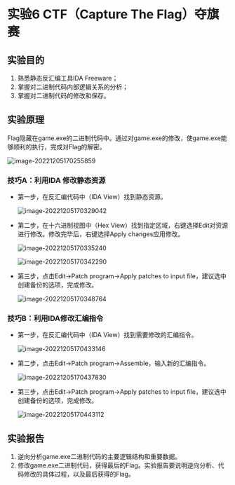 # 实验6 CTF（Capture The Flag）夺旗赛

## 实验目的

1. 熟悉静态反汇编工具IDA Freeware；
2. 掌握对二进制代码内部逻辑关系的分析；
3. 掌握对二进制代码的修改和保存。

## 实验原理

Flag隐藏在game.exe的二进制代码中。通过对game.exe的修改，使game.exe能够顺利的执行，完成对Flag的解密。

![image-20221205170255859](C:/Users/16834/Desktop/notebook4/%E6%B1%87%E7%BC%96%E4%BD%9C%E4%B8%9A/%E5%AE%9E%E9%AA%8C7/image-20221205170255859.png)

### 技巧A：利用IDA 修改静态资源

- 第一步，在反汇编代码中（IDA View）找到静态资源。

  ![image-20221205170329042](C:/Users/16834/Desktop/notebook4/%E6%B1%87%E7%BC%96%E4%BD%9C%E4%B8%9A/%E5%AE%9E%E9%AA%8C7/image-20221205170329042.png)

- 第二步，在十六进制视图中（Hex View）找到指定区域，右键选择Edit对资源进行修改。修改完毕后，右键选择Apply changes应用修改。

  ![image-20221205170335240](C:/Users/16834/Desktop/notebook4/%E6%B1%87%E7%BC%96%E4%BD%9C%E4%B8%9A/%E5%AE%9E%E9%AA%8C7/image-20221205170335240.png)

  ![image-20221205170342290](C:/Users/16834/Desktop/notebook4/%E6%B1%87%E7%BC%96%E4%BD%9C%E4%B8%9A/%E5%AE%9E%E9%AA%8C7/image-20221205170342290.png)

- 第三步，点击Edit->Patch program->Apply patches to input file，建议选中创建备份的选项，完成修改。

  ![image-20221205170348764](C:/Users/16834/Desktop/notebook4/%E6%B1%87%E7%BC%96%E4%BD%9C%E4%B8%9A/%E5%AE%9E%E9%AA%8C7/image-20221205170348764.png)

### 技巧B：利用IDA修改汇编指令

- 第一步，在反汇编代码中（IDA View）找到需要修改的汇编指令。

  ![image-20221205170433146](C:/Users/16834/Desktop/notebook4/%E6%B1%87%E7%BC%96%E4%BD%9C%E4%B8%9A/%E5%AE%9E%E9%AA%8C7/image-20221205170433146.png)

- 第二步，点击Edit->Patch program->Assemble，输入新的汇编指令。

  ![image-20221205170437830](C:/Users/16834/Desktop/notebook4/%E6%B1%87%E7%BC%96%E4%BD%9C%E4%B8%9A/%E5%AE%9E%E9%AA%8C7/image-20221205170437830.png)

- 第三步，点击Edit->Patch program->Apply patches to input file，建议选中创建备份的选项，完成修改。

  ![image-20221205170443112](C:/Users/16834/Desktop/notebook4/%E6%B1%87%E7%BC%96%E4%BD%9C%E4%B8%9A/%E5%AE%9E%E9%AA%8C7/image-20221205170443112.png)

## 实验报告

1. 逆向分析game.exe二进制代码的主要逻辑结构和重要数据。
2. 修改game.exe二进制代码，获得最后的Flag。实验报告要说明逆向分析、代码修改的具体过程，以及最后获得的Flag。